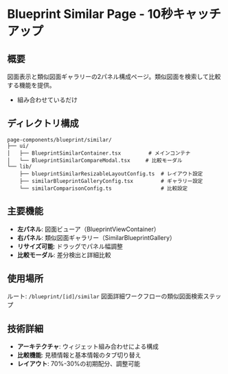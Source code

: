 # Blueprint Similar Page - 10秒キャッチアップ

## 概要
図面表示と類似図面ギャラリーの2パネル構成ページ。類似図面を検索して比較する機能を提供。
- 組み合わせているだけ

## ディレクトリ構成
```
page-components/blueprint/similar/
├── ui/
│   ├── BlueprintSimilarContainer.tsx         # メインコンテナ
│   └── BlueprintSimilarCompareModal.tsx     # 比較モーダル
└── lib/
    ├── blueprintSimilarResizableLayoutConfig.ts  # レイアウト設定
    ├── similarBlueprintGalleryConfig.tsx         # ギャラリー設定
    └── similarComparisonConfig.ts                # 比較設定
```

## 主要機能
- **左パネル**: 図面ビューア（BlueprintViewContainer）
- **右パネル**: 類似図面ギャラリー（SimilarBlueprintGallery）
- **リサイズ可能**: ドラッグでパネル幅調整
- **比較モーダル**: 差分検出と詳細比較

## 使用場所
ルート: `/blueprint/[id]/similar`
図面詳細ワークフローの類似図面検索ステップ

## 技術詳細
- **アーキテクチャ**: ウィジェット組み合わせによる構成
- **比較機能**: 見積情報と基本情報のタブ切り替え
- **レイアウト**: 70%-30%の初期配分、調整可能
